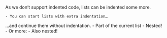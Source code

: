 As we don’t support indented code, lists can be indented some more.

    - You can start lists with extra indentation…
…and continue them without indentation.
     - Part of the current list
       - Nested!
    - Or more:
         - Also nested!

